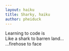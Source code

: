 ```yaml
---
layout: haiku
title: Sharky, haiku
author: pheiduck
---
```


Learning to code is<br>
Like a shark to barren land...<br>
...firehose to face<br>
